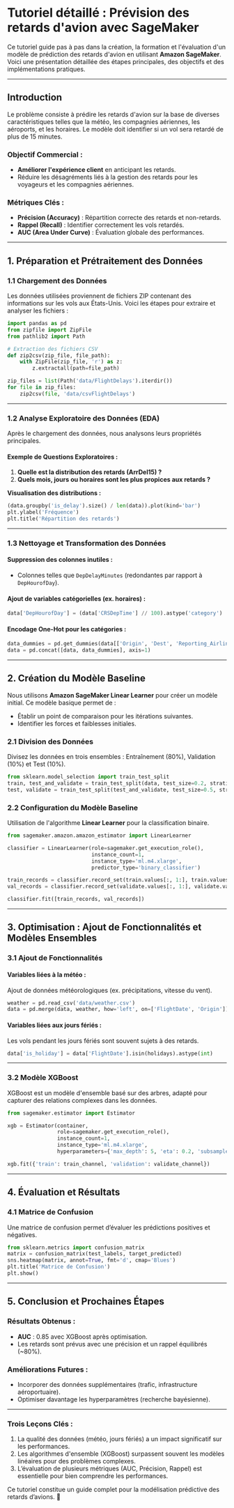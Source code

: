 # Tutoriel détaillé : Prévision des retards d'avion avec SageMaker

Ce tutoriel guide pas à pas dans la création, la formation et l'évaluation d'un modèle de prédiction des retards d'avion en utilisant **Amazon SageMaker**. Voici une présentation détaillée des étapes principales, des objectifs et des implémentations pratiques.

---

## Introduction

Le problème consiste à prédire les retards d'avion sur la base de diverses caractéristiques telles que la météo, les compagnies aériennes, les aéroports, et les horaires. Le modèle doit identifier si un vol sera retardé de plus de 15 minutes.

### Objectif Commercial :
- **Améliorer l'expérience client** en anticipant les retards.
- Réduire les désagréments liés à la gestion des retards pour les voyageurs et les compagnies aériennes.
  
### Métriques Clés :
- **Précision (Accuracy)** : Répartition correcte des retards et non-retards.
- **Rappel (Recall)** : Identifier correctement les vols retardés.
- **AUC (Area Under Curve)** : Évaluation globale des performances.

---

## 1. Préparation et Prétraitement des Données

### 1.1 Chargement des Données
Les données utilisées proviennent de fichiers ZIP contenant des informations sur les vols aux États-Unis. Voici les étapes pour extraire et analyser les fichiers :

```python
import pandas as pd
from zipfile import ZipFile
from pathlib2 import Path

# Extraction des fichiers CSV
def zip2csv(zip_file, file_path):
    with ZipFile(zip_file, 'r') as z:
        z.extractall(path=file_path)

zip_files = list(Path('data/FlightDelays').iterdir())
for file in zip_files:
    zip2csv(file, 'data/csvFlightDelays')
```

---

### 1.2 Analyse Exploratoire des Données (EDA)
Après le chargement des données, nous analysons leurs propriétés principales.

#### Exemple de Questions Exploratoires :
1. **Quelle est la distribution des retards (ArrDel15) ?**
2. **Quels mois, jours ou horaires sont les plus propices aux retards ?**

**Visualisation des distributions :**
```python
(data.groupby('is_delay').size() / len(data)).plot(kind='bar')
plt.ylabel('Fréquence')
plt.title('Répartition des retards')
```

---

### 1.3 Nettoyage et Transformation des Données
#### Suppression des colonnes inutiles :
- Colonnes telles que `DepDelayMinutes` (redondantes par rapport à `DepHourofDay`).

#### Ajout de variables catégorielles (ex. horaires) :
```python
data['DepHourofDay'] = (data['CRSDepTime'] // 100).astype('category')
```

#### Encodage One-Hot pour les catégories :
```python
data_dummies = pd.get_dummies(data[['Origin', 'Dest', 'Reporting_Airline']], drop_first=True)
data = pd.concat([data, data_dummies], axis=1)
```

---

## 2. Création du Modèle Baseline

Nous utilisons **Amazon SageMaker Linear Learner** pour créer un modèle initial. Ce modèle basique permet de :
- Établir un point de comparaison pour les itérations suivantes.
- Identifier les forces et faiblesses initiales.

### 2.1 Division des Données
Divisez les données en trois ensembles : Entraînement (80%), Validation (10%) et Test (10%).

```python
from sklearn.model_selection import train_test_split
train, test_and_validate = train_test_split(data, test_size=0.2, stratify=data['target'])
test, validate = train_test_split(test_and_validate, test_size=0.5, stratify=test_and_validate['target'])
```

### 2.2 Configuration du Modèle Baseline
Utilisation de l'algorithme **Linear Learner** pour la classification binaire.

```python
from sagemaker.amazon.amazon_estimator import LinearLearner

classifier = LinearLearner(role=sagemaker.get_execution_role(),
                           instance_count=1,
                           instance_type='ml.m4.xlarge',
                           predictor_type='binary_classifier')

train_records = classifier.record_set(train.values[:, 1:], train.values[:, 0])
val_records = classifier.record_set(validate.values[:, 1:], validate.values[:, 0])

classifier.fit([train_records, val_records])
```

---

## 3. Optimisation : Ajout de Fonctionnalités et Modèles Ensembles

### 3.1 Ajout de Fonctionnalités
#### Variables liées à la météo :
Ajout de données météorologiques (ex. précipitations, vitesse du vent).

```python
weather = pd.read_csv('data/weather.csv')
data = pd.merge(data, weather, how='left', on=['FlightDate', 'Origin'])
```

#### Variables liées aux jours fériés :
Les vols pendant les jours fériés sont souvent sujets à des retards.

```python
data['is_holiday'] = data['FlightDate'].isin(holidays).astype(int)
```

---

### 3.2 Modèle XGBoost
XGBoost est un modèle d'ensemble basé sur des arbres, adapté pour capturer des relations complexes dans les données.

```python
from sagemaker.estimator import Estimator

xgb = Estimator(container,
                role=sagemaker.get_execution_role(),
                instance_count=1,
                instance_type='ml.m4.xlarge',
                hyperparameters={'max_depth': 5, 'eta': 0.2, 'subsample': 0.8})

xgb.fit({'train': train_channel, 'validation': validate_channel})
```

---

## 4. Évaluation et Résultats

### 4.1 Matrice de Confusion
Une matrice de confusion permet d’évaluer les prédictions positives et négatives.

```python
from sklearn.metrics import confusion_matrix
matrix = confusion_matrix(test_labels, target_predicted)
sns.heatmap(matrix, annot=True, fmt='d', cmap='Blues')
plt.title('Matrice de Confusion')
plt.show()
```

---

## 5. Conclusion et Prochaines Étapes

### Résultats Obtenus :
- **AUC** : 0.85 avec XGBoost après optimisation.
- Les retards sont prévus avec une précision et un rappel équilibrés (~80%).

### Améliorations Futures :
- Incorporer des données supplémentaires (trafic, infrastructure aéroportuaire).
- Optimiser davantage les hyperparamètres (recherche bayésienne).

---

### Trois Leçons Clés :
1. La qualité des données (météo, jours fériés) a un impact significatif sur les performances.
2. Les algorithmes d'ensemble (XGBoost) surpassent souvent les modèles linéaires pour des problèmes complexes.
3. L’évaluation de plusieurs métriques (AUC, Précision, Rappel) est essentielle pour bien comprendre les performances.

Ce tutoriel constitue un guide complet pour la modélisation prédictive des retards d’avions. 🚀
